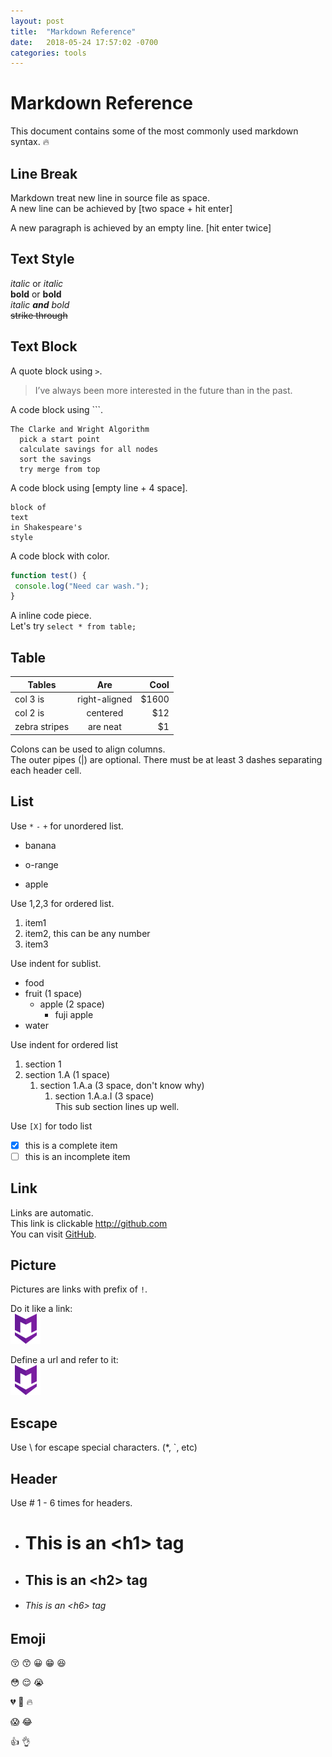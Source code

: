 ```yaml
---
layout: post
title:  "Markdown Reference"
date:   2018-05-24 17:57:02 -0700
categories: tools
---
```


# Markdown Reference

This document contains some of the most commonly used markdown syntax.
:fire:


## Line Break
Markdown treat new line in source file
as space.   
A new line can be achieved by [two space + hit enter]

A new paragraph is achieved by an empty line. [hit enter twice]

## Text Style
*italic* or _italic_  
**bold** or __bold__  
*italic **and** bold*  
~~strike through~~  

## Text Block
A quote block using `>`.
> I’ve always been more interested
> in the future than in the past.

A code block using \`\`\`.
```
The Clarke and Wright Algorithm
  pick a start point
  calculate savings for all nodes
  sort the savings
  try merge from top
```

A code block using [empty line + 4 space].  

    block of
    text
    in Shakespeare's
    style

A code block with color.
```javascript
function test() {
 console.log("Need car wash.");
}
```

A inline code piece.  
Let's try `select * from table;`

## Table

| Tables        | Are           | Cool  |
| ------------- |:-------------:| -----:|
| col 3 is      | right-aligned | $1600 |
| col 2 is      | centered      |   $12 |
| zebra stripes | are neat      |    $1 |

[comment]:# (comments are ignored.)

Colons can be used to align columns.  
The outer pipes (|) are optional.
There must be at least 3 dashes separating each header cell.

## List

Use `*` `-` `+` for unordered list.
- banana
+ o-range
* apple

Use 1,2,3 for ordered list.
1. item1
2. item2, this can be any number
3. item3

Use indent for sublist.
* food
 * fruit (1 space)
   * apple (2 space)
     * fuji apple
* water

Use indent for ordered list
1. section 1
 1. section 1.A (1 space)
    1. section 1.A.a (3 space, don't know why)
       1. section 1.A.a.I (3 space)  
       This sub section lines up well.

Use `[X]` for todo list
- [x] this is a complete item
- [ ] this is an incomplete item

## Link
Links are automatic.  
This link is clickable http://github.com  
You can visit [GitHub](http://github.com).

## Picture
Pictures are links with prefix of `!`.  

Do it like a link:  
![alt text](https://github.com/adam-p/markdown-here/raw/master/src/common/images/icon48.png "Logo Title Text 1")

Define a url and refer to it:  
![alt text][logo]

[logo]: https://github.com/adam-p/markdown-here/raw/master/src/common/images/icon48.png "Logo Title Text 2"

## Escape
Use \ for escape special characters. (\*, \`, etc)

## Header

Use # 1 - 6 times for headers.
* # This is an <h1\> tag
* ## This is an &lt;h2&gt; tag
* ###### This is an <h6\> tag


## Emoji

:kissing_closed_eyes:
:kissing_smiling_eyes:
:grinning:
:grin:
:satisfied:

:flushed:
:relieved:
:sob:

:broken_heart:
:shit:
:fire:

:scream:
:joy:

:+1:
:ok_hand:
